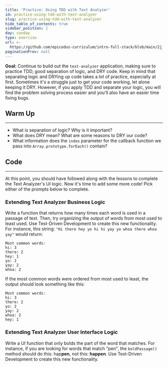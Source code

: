 ```yaml
---
title: 'Practice: Using TDD with Text Analyzer'
id: practice-using-tdd-with-text-analyzer
slug: practice-using-tdd-with-text-analyzer
hide_table_of_contents: true
sidebar_position: 1
day: sunday
type: exercise
url: >-
  https://github.com/epicodus-curriculum/intro-full-stack/blob/main/2j_classwork_extending_text_analyzer_tdd_practice.md
paginationPrev: null
---
```


**Goal:** Continue to build out the `text-analyzer` application, making sure to practice TDD, good separation of logic, and DRY code. Keep in mind that separating logic and DRYing up code takes a _lot_ of practice, especially at first. Sometimes it's a struggle just to get your code working, let alone keeping it DRY. However, if you apply TDD and separate your logic, you will find the problem solving process easier and you'll also have an easier time fixing bugs.

## Warm Up
<hr />

* What is separation of logic? Why is it important?
* What does DRY mean? What are some reasons to DRY our code?
* What information does the `index` parameter for the callback function we pass into `Array.prototype.forEach()` contain?

## Code
---

At this point, you should have followed along with the lessons to complete the Text Analyzer's UI logic. Now it's time to add some more code! Pick either of the prompts below to complete.

### Extending Text Analyzer Business Logic

Write a function that returns how many times each word is used in a passage of text. Then, try organizing the output of words from most used to least used. Use Test-Driven Development to create this new functionality. For instance, this string: `"Hi there hey yo hi hi yay yo whoa there whoa yay"` would return:

```
Most common words:
hi: 3
there: 2
hey: 1
yo: 2
yay: 2
whoa: 2
```

If the most common words were ordered from most used to least, the output should look something like this:

```
Most common words:
hi: 3
there: 2
yo: 2
yay: 2
whoa: 2
hey: 1
```

### Extending Text Analyzer User Interface Logic

Write a UI function that only bolds the part of the word that matches. For instance, if you are looking for words that match "pen", the `boldPassage()` method should do this: hap**pen**, not this: **happen**. Use Test-Driven Development to create this new functionality. 
